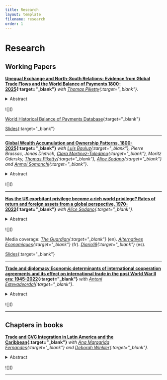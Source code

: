 ```yaml
---
title: Research
layout: template
filename: research
order: 1
--- 
```


# Research

## Working Papers
**[Unequal Exchange and North-South Relations: Evidence from Global Trade Flows and the World Balance of Payments 1800-2025](https://wid.world/document/unequal-exchange-and-north-south-relations-evidence-from-global-trade-flows-and-the-world-balance-of-payments-1800-2025-world-inequality-lab-working-paper-2025-11/){:target="_blank"}**  *with [Thomas Piketty](https://piketty.pse.ens.fr/en/){:target="_blank"}*. 

<details>
  <summary> Abstract </summary> 
  <br>
  <blockquote>
This paper constructs a new database on global trade flows and the world balance of payment (including goods, services, income and transfers) covering 57 core territories (48 main countries + 9 residual regions) over the 1800-2025 period. This allows us to analyze patterns of global imbalances, current account surplus/deficit and net foreign wealth accumulation over more than two centuries. We quantify the role of colonial transfers and low commodity prices (due to forced labor and other factors) in the build-up of Europe’s foreign wealth during the 1800-1914 period. We compare this experience to the global imbalances which developed during the 1970-2025 period. We stress the persistent role of unequal bargaining power and terms of exchange and the need for collective rules. We also provide counterfactual simulations on foreign wealth accumulation under alternative trade & monetary regimes.
  </blockquote>
 </details>
<br>
![]()

[World Historical Balance of Payments Database](https://wbop.world/){:target="_blank"}

[Slides](https://wbop.world/Data/NievasPiketty2025Slides.pdf){:target="_blank"}

---

**[Global Wealth Accumulation and Ownership Patterns, 1800-2025](https://wid.world/document/global-wealth-accumulation-and-ownership-patterns-1800-2025-world-inequality-lab-working-paper-2025-22/){:target="_blank"}**  *with [Luis Bauluz](https://sites.google.com/view/luisbauluz/welcome){:target="_blank"}, Pierre Brassac, Jonas Dietrich, [Clara Martínez-Toledano](https://sites.google.com/view/claramartinez-toledanotoledano/home){:target="_blank"}, Moritz Odersky, [Thomas Piketty](https://piketty.pse.ens.fr/en/){:target="_blank"}, [Alice Sodano](https://sites.google.com/view/alicesodano){:target="_blank"} and [Anmol Somanchi](https://sites.google.com/view/anmolsmnch){:target="_blank"}*. 

<details>
  <summary> Abstract </summary> 
  <br>
  <blockquote>
This paper builds a new historical and comparative database on global wealth accumulation covering all world regions. For recent decades (1980-2025), we provide decompositions of wealth accumulation into volume effects  (savings) and price effects (capital gains), as well as global series on capital shares and rates of return. We also provide estimates for national wealth, domestic capital and foreign wealth, private and public wealth throughout the 1800-2025 period. We find very large variations in wealth-income and capital-output ratios, ownership patterns and capital shares over time and across countries. These historical and regional variations appear to be largely due to changing ideology, balance of power and institutions, rather than purely economic or technological factors. We also discuss the implications of our findings for the future in the context of the climate and energy transformation.
  </blockquote>
 </details>
<br>
![]()

---

**[Has the US exorbitant privilege become a rich world privilege? Rates of return and foreign assets from a global perspective, 1970-2022](https://wid.world/document/has-the-us-exorbitant-privilege-become-a-rich-world-privilege-rates-of-return-and-foreign-assets-from-a-global-perspective-1970-2022-world-inequality-lab-working-paper-2024-14/){:target="_blank"}**  *with [Alice Sodano](https://sites.google.com/view/alicesodano){:target="_blank"}*. 

<details>
  <summary> Abstract </summary> 
  <br>
  <blockquote>
How have rates of return on foreign assets and liabilities impacted different groups of countries across the financial globalization observed in recent decades? We address this question by combining data from a wide variety of sources, encompassing the entire world (216 economies) for the period 1970-2022. We find that the excess yield - i.e. the gap between returns on foreign assets and returns on foreign liabilities - has increased significantly for the top 20% richest countries (population weighted) since 2000. In effect, the exorbitant privilege of the US that was observed in previous decades has grown in size and scope and has become a rich world privilege. The richest countries have become the bankers of the world, attracting excess savings by providing low-yield safe assets and investing these inflows in more profitable ventures. Such a privilege is translated in net income transfers from the poorest to the richest equivalent
to 1% of the GDP of top 20% countries (and 2% of GDP for top 10% countries), alleviating the current account balance of the latter while deteriorating that of the bottom 80% by about 2-3% of their GDP. We show that rich countries accumulate positive capital gains, which improves their international investment position (IIP), and invest in relative less risky assets with respect to the world, refuting prior beliefs of them earning a return premia to compensate for potential loses and risk undertaken. Our results seem to be explained by the fact that richer countries are issuers of international reserve currencies and are able to access cheaper financing (both for the public and private sector). Our study has implications for the reform of the international monetary and financial system and for the analysis of unequal development paths.
  </blockquote>
 </details>
<br>
![]()

Media coverage: *[The Guardian](https://www.theguardian.com/commentisfree/2024/apr/24/the-guardian-view-on-globalisations-discontent-its-not-right-for-poor-countries-to-fund-the-rich){:target="_blank"}* (en).  *[Alternatives Economiques](https://www.alternatives-economiques.fr/pays-pauvres-financent-plus-riches/00111099){:target="_blank"}* (fr). *[Diario16](https://diario16plus.com/activos-en-el-extranjero-el-saqueo-del-mundo-rico-a-los-paises-pobres/){:target="_blank"}* (es). 

[Slides](https://gatonievas.github.io/documents/expriv_slides_april0125.pdf){:target="_blank"}

---

**[Trade and diplomacy Economic determinants of international cooperation agreements and its effect on international trade in the post World War II era: 1945-2022](https://shs.hal.science/halshs-04721902v2){:target="_blank"}**  *with [Antoni Estevadeordal](https://www.ibei.org/en/antoni-estevadeordal_43420){:target="_blank"}*. 

<details>
  <summary> Abstract </summary> 
  <br>
  <blockquote>
We study the determinants of international cooperation and its effect on trade. We rely on a unique database of 31,982 International Cooperation Agreements (ICAs) signed between 1945-2022 by 193 countries. Estimating bilateral gravity equations, we find that trade follows the flag: ICAs increase bilateral exports by around 1-3%, with stronger effects for South-South relations. We address potential endogeneity through panel approach and an instrumental variable that exploits the network structure of international relations. Further, using LPM we find that gravity forces explain country pairs entering an ICA. Importantly, we find that ICAs serve as stepping stones towards Regional Trade Agreements, confirming a previous step in Balassa (1961) theory of economic integration. Our results shed new light on the international relations-trade nexus and contribute to the current debate on friendshoring.
  </blockquote>
 </details>
<br>
![]()

---

## Chapters in books

**[Trade and GVC Integration in Latin America and the Caribbean](https://elibrary.worldbank.org/doi/abs/10.1596/978-1-4648-1824-0_ch1){:target="_blank"}**  *with [Ana Margarida Fernandes](https://sites.google.com/site/decrganamargaridafernandes/home){:target="_blank"} and [Deborah Winkler](https://www.worldbank.org/en/about/people/d/deborah-winkler){:target="_blank"}*.  

<details>
  <summary> Abstract </summary> 
  <br>
  <blockquote>
  Reports that trade in Latin America and the Caribbean (LAC) proves low in relation to its economic size, and the region remains less open to trade than other regions at comparable levels of development. Both backward participation in global value chains (the use of imported inputs for production for export) and forward participation (the export of inputs used in production for the importing country’s exports) remain limited due to the region’s geographical distance from global value chain (GVC) hubs, average domestic market size, and endowments of low-skilled labor and capital. These characteristics, along with LAC’s sectoral specialization in commodities and food exports, explain the low average backward GVC participation and several LAC countries’ high forward GVC participation. Deep trade agreements present an avenue to overcome geographical remoteness, expand effective market size, and increase access to imported services that could support GVC participation and upgrading in the region. They can also improve domestic institutions, further strengthening GVC participation.
  </blockquote>
 </details>
<br>
![]()

---
